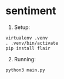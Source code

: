 # sentiment

1. Setup:

```
virtualenv .venv
. .venv/bin/activate
pip install flair
```

2. Running:

```
python3 main.py
```
